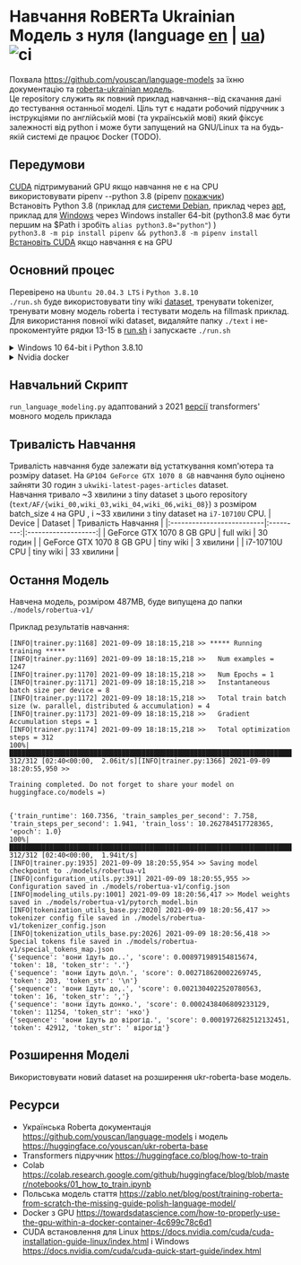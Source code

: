 # Навчання RoBERTa Ukrainian Модель з нуля (language [en](./README.md) | [ua](./README-ua.md)) ![ci](https://github.com/sv-v5/train-roberta-ua/actions/workflows/ci.yaml/badge.svg)
Похвала https://github.com/youscan/language-models за їхню документацію та [roberta-ukrainian модель](https://huggingface.co/youscan/ukr-roberta-base).  
Це repository служить як повний приклад навчання--від скачання дані до тестування останньої моделі. Ціль тут є надати робочий підручник з інструкціями по англійській мові (та українській мові) який фіксує залежності від python і може бути запущений на GNU/Linux та на будь-якій системі де працює Docker (TODO).


## Передумови
[CUDA](https://developer.nvidia.com/cuda-downloads) підтримуваний GPU якщо навчання не є на CPU  
використовувати pipenv --python 3.8 (pipenv [покажчик](https://realpython.com/pipenv-guide/))  
Встановіть Python 3.8 (приклад для [системи Debian](https://linuxize.com/post/how-to-install-python-3-8-on-debian-10/), приклад через [apt](https://linuxize.com/post/how-to-install-python-3-8-on-ubuntu-18-04/#installing-python-38-on-ubuntu-with-apt), приклад для [Windows](https://www.python.org/downloads/release/python-3810/) через Windows installer 64-bit (python3.8 має бути першим на $Path i зробіть `alias python3.8="python"`) )  
`python3.8 -m pip install pipenv && python3.8 -m pipenv install`  
[Встановіть CUDA](https://docs.nvidia.com/cuda/cuda-quick-start-guide/index.html) якщо навчання є на GPU  


## Основний процес
Перевірено на `Ubuntu 20.04.3 LTS` і `Python 3.8.10`  
`./run.sh` буде використовувати tiny wiki [dataset](./text/), тренувати tokenizer, тренувати мовну модель roberta і тестувати модель на fillmask приклад. Для використання повної wiki dataset, видаляйте папку `./text` і не-прокоментуйте рядки 13-15 в [run.sh](./run.sh) і запускаєте `./run.sh`  
<details>
  <summary>Windows 10 64-bit і Python 3.8.10</summary>
    
    ```md
    в [git-bash](https://git-scm.com/download/win) shell запускаєте `./run.sh`. Повна wiki dataset може бути скачана з командами з `run.sh` якщо [wget для windows](https://eternallybored.org/misc/wget/1.19.4/32/wget.exe) є встановлене
    ```
</details>
<details>
  <summary>Nvidia docker</summary>
    
    ```md
    [Встановіть](https://docs.nvidia.com/deeplearning/frameworks/user-guide/index.html#installdocker) i запускаєте `docker build -t robertua-train . && docker run --gpus all robertua-train`. видаляєте `--gpus` якщо використовуєте CPU
    ```
</details>


## Навчальний Скрипт
`run_language_modeling.py` адаптований з 2021 [версії](https://github.com/huggingface/transformers/blob/1c191efc3abc391072ff0094a8108459bc08e3fa/examples/legacy/run_language_modeling.py) transformers' мовного модель приклада


## Тривалість Навчання
Тривалість навчання буде залежати від устаткування комп'ютера та розміру dataset. На `GP104 GeForce GTX 1070 8 GB` навчання було оцінено зайняти 30 годин з `ukwiki-latest-pages-articles` dataset.  
Навчання тривало ~3 хвилини з tiny dataset з цього repository (`text/AF/{wiki_00,wiki_03,wiki_04,wiki_06,wiki_08}`) з розміром batch_size `4` на GPU , і ~33 хвилини з tiny dataset на `i7-10710U` CPU.
| Device                    |  Dataset  | Тривалість Навчання |
|:--------------------------|:---------:|:-------------------:|
| GeForce GTX 1070 8 GB GPU | full wiki |      30 годин       |
| GeForce GTX 1070 8 GB GPU | tiny wiki |      3 хвилини      |
| i7-10710U CPU             | tiny wiki |     33 хвилини      |


## Остання Модель
Навчена модель, розміром 487MB, буде випущена до папки `./models/robertua-v1/`

Приклад результатів навчання:
```shell
[INFO|trainer.py:1168] 2021-09-09 18:18:15,218 >> ***** Running training *****
[INFO|trainer.py:1169] 2021-09-09 18:18:15,218 >>   Num examples = 1247
[INFO|trainer.py:1170] 2021-09-09 18:18:15,218 >>   Num Epochs = 1
[INFO|trainer.py:1171] 2021-09-09 18:18:15,218 >>   Instantaneous batch size per device = 8
[INFO|trainer.py:1172] 2021-09-09 18:18:15,218 >>   Total train batch size (w. parallel, distributed & accumulation) = 4
[INFO|trainer.py:1173] 2021-09-09 18:18:15,218 >>   Gradient Accumulation steps = 1
[INFO|trainer.py:1174] 2021-09-09 18:18:15,218 >>   Total optimization steps = 312
100%|██████████████████████████████████████████████████████████████████████████████████| 312/312 [02:40<00:00,  2.06it/s][INFO|trainer.py:1366] 2021-09-09 18:20:55,950 >> 

Training completed. Do not forget to share your model on huggingface.co/models =)


{'train_runtime': 160.7356, 'train_samples_per_second': 7.758, 'train_steps_per_second': 1.941, 'train_loss': 10.262784517728365, 'epoch': 1.0}
100%|██████████████████████████████████████████████████████████████████████████████████| 312/312 [02:40<00:00,  1.94it/s]
[INFO|trainer.py:1935] 2021-09-09 18:20:55,954 >> Saving model checkpoint to ./models/robertua-v1
[INFO|configuration_utils.py:391] 2021-09-09 18:20:55,955 >> Configuration saved in ./models/robertua-v1/config.json
[INFO|modeling_utils.py:1001] 2021-09-09 18:20:56,417 >> Model weights saved in ./models/robertua-v1/pytorch_model.bin
[INFO|tokenization_utils_base.py:2020] 2021-09-09 18:20:56,417 >> tokenizer config file saved in ./models/robertua-v1/tokenizer_config.json
[INFO|tokenization_utils_base.py:2026] 2021-09-09 18:20:56,418 >> Special tokens file saved in ./models/robertua-v1/special_tokens_map.json
{'sequence': 'вони їдуть до..', 'score': 0.008971989154815674, 'token': 18, 'token_str': '.'}
{'sequence': 'вони їдуть до\n.', 'score': 0.002718620002269745, 'token': 203, 'token_str': '\n'}
{'sequence': 'вони їдуть до,.', 'score': 0.0021304022520780563, 'token': 16, 'token_str': ','}
{'sequence': 'вони їдуть донко.', 'score': 0.0002438406809233129, 'token': 11254, 'token_str': 'нко'}
{'sequence': 'вони їдуть до вірогід.', 'score': 0.0001972682512132451, 'token': 42912, 'token_str': ' вірогід'}
```


## Розширення Моделі
Використовувати новий dataset на розширення ukr-roberta-base модель.


## Ресурси
- Українська Roberta документація https://github.com/youscan/language-models і модель https://huggingface.co/youscan/ukr-roberta-base
- Transformers підручник https://huggingface.co/blog/how-to-train  
- Colab https://colab.research.google.com/github/huggingface/blog/blob/master/notebooks/01_how_to_train.ipynb  
- Польська модель стаття https://zablo.net/blog/post/training-roberta-from-scratch-the-missing-guide-polish-language-model/  
- Docker з GPU https://towardsdatascience.com/how-to-properly-use-the-gpu-within-a-docker-container-4c699c78c6d1
- CUDA встановлення для Linux https://docs.nvidia.com/cuda/cuda-installation-guide-linux/index.html і Windows https://docs.nvidia.com/cuda/cuda-quick-start-guide/index.html
